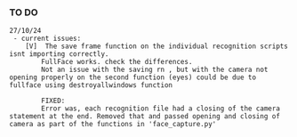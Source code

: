 ### TO DO
    27/10/24
     - current issues:
        [V]  The save frame function on the individual recognition scripts isnt importing correctly. 
            FullFace works. check the differences.
            Not an issue with the saving rn , but with the camera not opening properly on the second function (eyes) could be due to fullface using destroyallwindows function 

            FIXED: 
            Error was, each recognition file had a closing of the camera statement at the end. Removed that and passed opening and closing of camera as part of the functions in 'face_capture.py'